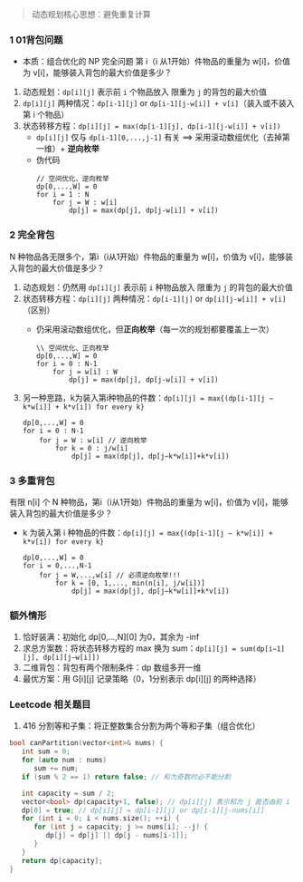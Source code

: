 > 动态规划核心思想：避免重复计算

### 1 01背包问题
- 本质：组合优化的 NP 完全问题
第 i（i 从1开始）件物品的重量为 w[i]，价值为 v[i]，能够装入背包的最大价值是多少？
1. 动态规划：`dp[i][j]` 表示前 `i` 个物品放入 限重为 `j` 的背包的最大价值
2. `dp[i][j]` 两种情况：`dp[i-1][j]` or `dp[i-1][j-w[i]] + v[i]`（装入或不装入第 i 个物品）
3. 状态转移方程：`dp[i][j] = max(dp[i-1][j], dp[i-1][j-w[i]] + v[i])`
   - `dp[i][j]` 仅与 `dp[i-1][0,...,j-1]` 有关 ==> 采用滚动数组优化（去掉第一维）+ **逆向枚举**
   - 伪代码
        ```
        // 空间优化、逆向枚举
        dp[0,...,W] = 0
        for i = 1 : N
            for j = W : w[i]
                dp[j] = max(dp[j], dp[j-w[i]] + v[i])
        ```
### 2 完全背包
N 种物品各无限多个，第i（i从1开始）件物品的重量为 w[i]，价值为 v[i]，能够装入背包的最大价值是多少？
1. 动态规划：仍然用 `dp[i][j]` 表示前 `i` 种物品放入 限重为 `j` 的背包的最大价值
2. 状态转移方程：`dp[i][j]` 两种情况：`dp[i-1][j]` or `dp[i][j-w[i]] + v[i]`（区别）
   - 仍采用滚动数组优化，但**正向枚举**（每一次的规划都要覆盖上一次）

        ```
        \\ 空间优化、正向枚举
        dp[0,...,W] = 0
        for i = 0 : N-1
            for j = w[i] : W
                dp[j] = max(dp[j], dp[j-w[i]] + v[i])
        ```
3. 另一种思路，k为装入第i种物品的件数：`dp[i][j] = max{(dp[i-1][j − k*w[i]] + k*v[i]) for every k}`
    ```
    dp[0,...,W] = 0
    for i = 0 : N-1
        for j = W : w[i] // 逆向枚举
            for k = 0 : j/w[i]
                dp[j] = max(dp[j], dp[j−k*w[i]]+k*v[i])
    ```

### 3 多重背包
有限 n[i] 个 N 种物品，第i（i从1开始）件物品的重量为 w[i]，价值为 v[i]，能够装入背包的最大价值是多少？
- k 为装入第 i 种物品的件数：`dp[i][j] = max{(dp[i-1][j − k*w[i]] + k*v[i]) for every k}`
   ```
   dp[0,...,W] = 0
   for i = 0,...,N-1
       for j = W,...,w[i] // 必须逆向枚举!!!
           for k = [0, 1,..., min(n[i], j/w[i])]
               dp[j] = max(dp[j], dp[j−k*w[i]]+k*v[i])
   ```

### 额外情形
1. 恰好装满：初始化 dp[0,...,N][0] 为0，其余为 -inf
2. 求总方案数：将状态转移方程的 max 换为 sum：`dp[i][j] = sum(dp[i−1][j], dp[i][j−w[i]])`
3. 二维背包：背包有两个限制条件：dp 数组多开一维
4. 最优方案：用 G[i][j] 记录策略（0，1分别表示 dp[i][j] 的两种选择）

### Leetcode 相关题目
1. 416 分割等和子集：将正整数集合分割为两个等和子集（组合优化）
```cpp
bool canPartition(vector<int>& nums) {
   int sum = 0;
   for (auto num : nums)
      sum += num;
   if (sum % 2 == 1) return false; // 和为奇数时必不能分割

   int capacity = sum / 2;
   vector<bool> dp(capacity+1, false); // dp[i][j] 表示和为 j 能否由前 i 个数字恰好得到
   dp[0] = true; // dp[i][j] = dp[i-1][j] or dp[i-1][j-nums[i]]
   for (int i = 0; i < nums.size(); ++i) {
      for (int j = capacity; j >= nums[i]; --j) {
         dp[j] = dp[j] || dp[j - nums[i-1]];
      }
   }
   return dp[capacity];
}
```
